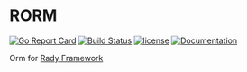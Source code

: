 # RORM

[![Go Report Card](https://goreportcard.com/badge/github.com/Hexilee/rorm)](https://goreportcard.com/report/github.com/Hexilee/rorm)
[![Build Status](https://travis-ci.org/Hexilee/rorm.svg?branch=master)](https://travis-ci.org/Hexilee/rorm)
[![license](https://img.shields.io/github/license/mashape/apistatus.svg)](https://github.com/Hexilee/rorm/blob/master/LICENSE)
[![Documentation](https://godoc.org/github.com/Hexilee/rorm?status.svg)](https://godoc.org/github.com/Hexilee/rorm)


Orm for [Rady Framework](https://github.com/Hexilee/rady)